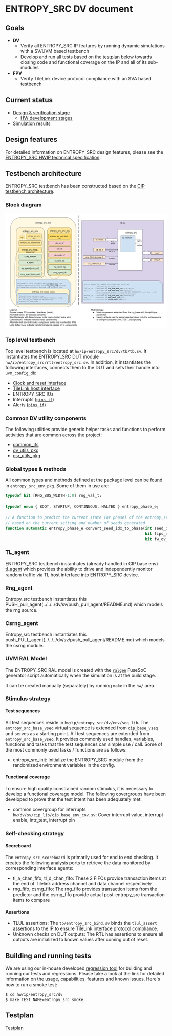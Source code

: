 # ENTROPY_SRC DV document

## Goals
* **DV**
  * Verify all ENTROPY_SRC IP features by running dynamic simulations with a SV/UVM based testbench
  * Develop and run all tests based on the [testplan](#testplan) below towards closing code and functional coverage on the IP and all of its sub-modules
* **FPV**
  * Verify TileLink device protocol compliance with an SVA based testbench

## Current status
* [Design & verification stage](../../../README.md)
  * [HW development stages](../../../../doc/project_governance/development_stages.md)
* [Simulation results](https://reports.opentitan.org/hw/ip/entropy_src/dv/latest/report.html)

## Design features
For detailed information on ENTROPY_SRC design features, please see the [ENTROPY_SRC HWIP technical specification](../README.md).

## Testbench architecture
ENTROPY_SRC testbench has been constructed based on the [CIP testbench architecture](../../../dv/sv/cip_lib/README.md).

### Block diagram
![Block diagram](./doc/entropy_src_tb.svg)

### Top level testbench
Top level testbench is located at `hw/ip/entropy_src/dv/tb/tb.sv`. It instantiates the ENTROPY_SRC DUT module `hw/ip/entropy_src/rtl/entropy_src.sv`.
In addition, it instantiates the following interfaces, connects them to the DUT and sets their handle into `uvm_config_db`:
* [Clock and reset interface](../../../dv/sv/common_ifs/README.md)
* [TileLink host interface](../../../dv/sv/tl_agent/README.md)
* ENTROPY_SRC IOs
* Interrupts ([`pins_if`](../../../dv/sv/common_ifs/README.md))
* Alerts ([`pins_if`](../../../dv/sv/common_ifs/README.md))

### Common DV utility components
The following utilities provide generic helper tasks and functions to perform activities that are common across the project:
* [common_ifs](../../../dv/sv/common_ifs/README.md)
* [dv_utils_pkg](../../../dv/sv/dv_utils/README.md)
* [csr_utils_pkg](../../../dv/sv/csr_utils/README.md)

### Global types & methods
All common types and methods defined at the package level can be found in
`entropy_src_env_pkg`. Some of them in use are:
```systemverilog
typedef bit [RNG_BUS_WIDTH-1:0] rng_val_t;

typedef enum { BOOT, STARTUP, CONTINUOUS, HALTED } entropy_phase_e;

// A function to predict the current state (or phase) of the entropy_src DUT
// based on the current setting and number of seeds generated
function automatic entropy_phase_e convert_seed_idx_to_phase(int seed_idx,
                                                             bit fips_enable,
                                                             bit fw_ov_insert);
```

### TL_agent
ENTROPY_SRC testbench instantiates (already handled in CIP base env) [tl_agent](../../../dv/sv/tl_agent/README.md)
which provides the ability to drive and independently monitor random traffic via
TL host interface into ENTROPY_SRC device.

###  Rng_agent
Entropy_src testbench instantiates this PUSH_pull_agent(../../../dv/sv/push_pull_agent/README.md) which models the rng source.

###  Csrng_agent
Entropy_src testbench instantiates this push_PULL_agent(../../../dv/sv/push_pull_agent/README.md) which models the csrng module.

### UVM RAL Model
The ENTROPY_SRC RAL model is created with the [`ralgen`](../../../dv/tools/ralgen/README.md) FuseSoC generator script automatically when the simulation is at the build stage.

It can be created manually (separately) by running `make` in the `hw/` area.

### Stimulus strategy
#### Test sequences
All test sequences reside in `hw/ip/entropy_src/dv/env/seq_lib`.
The `entropy_src_base_vseq` virtual sequence is extended from `cip_base_vseq` and serves as a starting point.
All test sequences are extended from `entropy_src_base_vseq`.
It provides commonly used handles, variables, functions and tasks that the test sequences can simple use / call.
Some of the most commonly used tasks / functions are as follows:
* entropy_src_init:     Initialize the ENTROPY_SRC module from the randomized environment variables in the config.

#### Functional coverage
To ensure high quality constrained random stimulus, it is necessary to develop a functional coverage model.
The following covergroups have been developed to prove that the test intent has been adequately met:
* common covergroup for interrupts `hw/dv/sv/cip_lib/cip_base_env_cov.sv`: Cover interrupt value, interrupt enable, intr_test, interrupt pin

### Self-checking strategy
#### Scoreboard
The `entropy_src_scoreboard` is primarily used for end to end checking.
It creates the following analysis ports to retrieve the data monitored by corresponding interface agents:
* tl_a_chan_fifo, tl_d_chan_fifo:  These 2 FIFOs provide transaction items at the end of Tilelink address channel and data channel respectively
* rng_fifo, csrng_fifo:   The rng_fifo provides transaction items from the predictor and the csrng_fifo provide actual post-entropy_src transaction items to compare

#### Assertions
* TLUL assertions: The `tb/entropy_src_bind.sv` binds the `tlul_assert` [assertions](../../tlul/doc/TlulProtocolChecker.md) to the IP to ensure TileLink interface protocol compliance.
* Unknown checks on DUT outputs: The RTL has assertions to ensure all outputs are initialized to known values after coming out of reset.

## Building and running tests
We are using our in-house developed [regression tool](../../../../util/dvsim/README.md) for building and running our tests and regressions.
Please take a look at the link for detailed information on the usage, capabilities, features and known issues.
Here's how to run a smoke test:
```console
$ cd hw/ip/entropy_src/dv
$ make TEST_NAME=entropy_src_smoke
```

## Testplan
[Testplan](../data/entropy_src_testplan.hjson)
